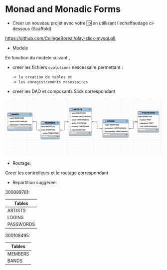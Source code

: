 # Monad and Monadic Forms


* Creer un nouveau projet avec votre :id: en utillisant l'echaffaudage ci-dessous (Scaffold)

https://github.com/CollegeBoreal/play-slick-mysql.g8

* Modele

En fonction du modele suivant , 

  -  creer les fichiers `evolutions` nescessaire permettant :
  ```
     -> la creation de tables et 
     -> les enregistrements nesessaires 
  ```
  - creer les DAO et composants Slick correspondant

![alt tag](./CraveNG.png)

* Routage:

Creer les controlleurs et le routage correspondant 

* Repartition suggéree:

300089781: 

| Tables    |
|-----------|
| ARTISTS   |
| LOGINS    |
| PASSWORDS |

300108495: 

| Tables    |
|-----------|
| MEMBERS   |
| BANDS     |
